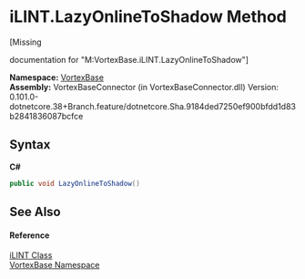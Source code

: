 # iLINT.LazyOnlineToShadow Method 
 

\[Missing <summary> documentation for "M:VortexBase.iLINT.LazyOnlineToShadow"\]

**Namespace:**&nbsp;<a href="N_VortexBase.md">VortexBase</a><br />**Assembly:**&nbsp;VortexBaseConnector (in VortexBaseConnector.dll) Version: 0.101.0-dotnetcore.38+Branch.feature/dotnetcore.Sha.9184ded7250ef900bfdd1d83b2841836087bcfce

## Syntax

**C#**<br />
``` C#
public void LazyOnlineToShadow()
```


## See Also


#### Reference
<a href="T_VortexBase_iLINT.md">iLINT Class</a><br /><a href="N_VortexBase.md">VortexBase Namespace</a><br />